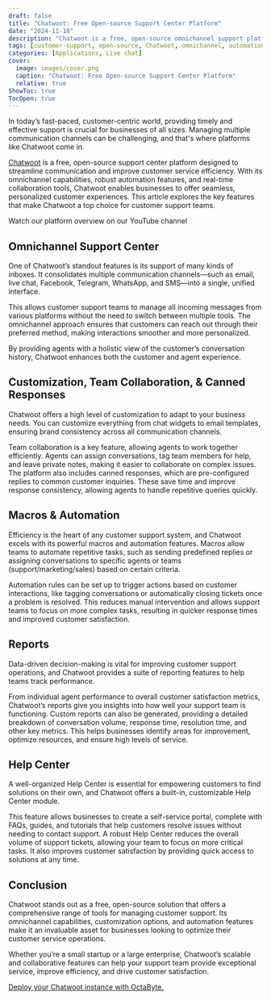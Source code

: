 ```yaml
---
draft: false
title: "Chatwoot: Free Open-source Support Center Platform"
date: "2024-11-18"
description: "Chatwoot is a free, open-source omnichannel support platform that consolidates communication channels like email, WhatsApp, and live chat into one interface. It offers robust features including customization, automation, team collaboration, and detailed reporting to streamline customer service and enhance customer satisfaction. With a built-in Help Center, Chatwoot empowers businesses to deliver seamless, personalized support experiences."
tags: [customer-support, open-source, Chatwoot, omnichannel, automation, collaboration, team-efficiency, customer-satisfaction, help-center, reporting, live-chat, communication-platform]
categories: [Applications, Live chat]
cover:
  image: images/cover.png
  caption: "Chatwoot: Free Open-source Support Center Platform"
  relative: true
ShowToc: true
TocOpen: true
---
```



In today’s fast\-paced, customer\-centric world, providing timely and effective support is crucial for businesses of all sizes. Managing multiple communication channels can be challenging, and that's where platforms like Chatwoot come in. 

[Chatwoot](https://octabyte.io/applications/live-chat/chatwoot) is a free, open\-source support center platform designed to streamline communication and improve customer service efficiency. With its omnichannel capabilities, robust automation features, and real\-time collaboration tools, Chatwoot enables businesses to offer seamless, personalized customer experiences. This article explores the key features that make Chatwoot a top choice for customer support teams.



Watch our platform overview on our YouTube channel



## Omnichannel Support Center

One of Chatwoot’s standout features is its support of many kinds of inboxes. It consolidates multiple communication channels—such as email, live chat, Facebook, Telegram, WhatsApp, and SMS—into a single, unified interface. 

This allows customer support teams to manage all incoming messages from various platforms without the need to switch between multiple tools. The omnichannel approach ensures that customers can reach out through their preferred method, making interactions smoother and more personalized. 

By providing agents with a holistic view of the customer’s conversation history, Chatwoot enhances both the customer and agent experience.

## Customization, Team Collaboration, \& Canned Responses

Chatwoot offers a high level of customization to adapt to your business needs. You can customize everything from chat widgets to email templates, ensuring brand consistency across all communication channels.

Team collaboration is a key feature, allowing agents to work together efficiently. Agents can assign conversations, tag team members for help, and leave private notes, making it easier to collaborate on complex issues. The platform also includes canned responses, which are pre\-configured replies to common customer inquiries. These save time and improve response consistency, allowing agents to handle repetitive queries quickly.

## Macros \& Automation

Efficiency is the heart of any customer support system, and Chatwoot excels with its powerful macros and automation features. Macros allow teams to automate repetitive tasks, such as sending predefined replies or assigning conversations to specific agents or teams (support/marketing/sales) based on certain criteria. 

Automation rules can be set up to trigger actions based on customer interactions, like tagging conversations or automatically closing tickets once a problem is resolved. This reduces manual intervention and allows support teams to focus on more complex tasks, resulting in quicker response times and improved customer satisfaction.

## Reports

Data\-driven decision\-making is vital for improving customer support operations, and Chatwoot provides a suite of reporting features to help teams track performance. 

From individual agent performance to overall customer satisfaction metrics, Chatwoot’s reports give you insights into how well your support team is functioning. Custom reports can also be generated, providing a detailed breakdown of conversation volume, response time, resolution time, and other key metrics. This helps businesses identify areas for improvement, optimize resources, and ensure high levels of service.

## Help Center

A well\-organized Help Center is essential for empowering customers to find solutions on their own, and Chatwoot offers a built\-in, customizable Help Center module. 

This feature allows businesses to create a self\-service portal, complete with FAQs, guides, and tutorials that help customers resolve issues without needing to contact support. A robust Help Center reduces the overall volume of support tickets, allowing your team to focus on more critical tasks. It also improves customer satisfaction by providing quick access to solutions at any time.

## Conclusion

Chatwoot stands out as a free, open\-source solution that offers a comprehensive range of tools for managing customer support. Its omnichannel capabilities, customization options, and automation features make it an invaluable asset for businesses looking to optimize their customer service operations. 

Whether you’re a small startup or a large enterprise, Chatwoot’s scalable and collaborative features can help your support team provide exceptional service, improve efficiency, and drive customer satisfaction.

[Deploy your Chatwoot instance with OctaByte.](https://octabyte.io/start-trial/?service=Chatwoot)



